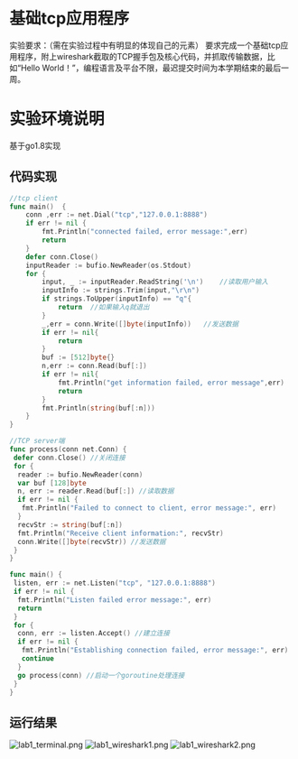 # 基础tcp应用程序

实验要求：（需在实验过程中有明显的体现自己的元素）
要求完成一个基础tcp应用程序，附上wireshark截取的TCP握手包及核心代码，并抓取传输数据，比如“Hello World！”，编程语言及平台不限，最迟提交时间为本学期结束的最后一周。

# 实验环境说明

基于go1.8实现

## 代码实现

```go
//tcp client
func main()  {
    conn ,err := net.Dial("tcp","127.0.0.1:8888")
    if err != nil {
        fmt.Println("connected failed, error message:",err)
        return
    }
    defer conn.Close()
    inputReader := bufio.NewReader(os.Stdout)
    for {
        input, _ := inputReader.ReadString('\n')    //读取用户输入
        inputInfo := strings.Trim(input,"\r\n")
        if strings.ToUpper(inputInfo) == "q"{
            return  //如果输入q就退出
        }
        _,err = conn.Write([]byte(inputInfo))   //发送数据
        if err != nil{
            return 
        }
        buf := [512]byte{}
        n,err := conn.Read(buf[:])
        if err != nil{
            fmt.Println("get information failed, error message",err)
            return 
        }
        fmt.Println(string(buf[:n]))
    }
}

//TCP server端
func process(conn net.Conn) {
 defer conn.Close() //关闭连接
 for {
  reader := bufio.NewReader(conn)
  var buf [128]byte
  n, err := reader.Read(buf[:]) //读取数据
  if err != nil {
   fmt.Println("Failed to connect to client, error message:", err)
  }
  recvStr := string(buf[:n])
  fmt.Println("Receive client information:", recvStr)
  conn.Write([]byte(recvStr)) //发送数据
 }
}

func main() {
 listen, err := net.Listen("tcp", "127.0.0.1:8888")
 if err != nil {
  fmt.Println("Listen failed error message:", err)
  return
 }
 for {
  conn, err := listen.Accept() //建立连接
  if err != nil {
   fmt.Println("Establishing connection failed, error message:", err)
   continue
  }
  go process(conn) //启动一个goroutine处理连接
 }
}
```

## 运行结果

![lab1_terminal.png](https://s2.loli.net/2022/05/20/Eyd39MAsoPBp7Lz.png)
![lab1_wireshark1.png](https://s2.loli.net/2022/05/20/xuvqScU5XZiRt38.png)
![lab1_wireshark2.png](https://s2.loli.net/2022/05/20/TlVfX4GSkpZroM9.png)
